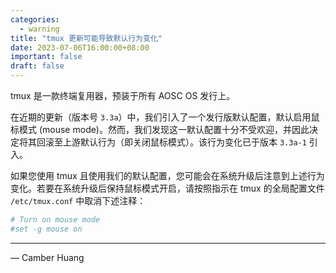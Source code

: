 ```yaml
---
categories:
  - warning
title: "tmux 更新可能导致默认行为变化"
date: 2023-07-06T16:00:00+08:00
important: false
draft: false
---
```


tmux 是一款终端复用器，预装于所有 AOSC OS 发行上。

在近期的更新（版本号 `3.3a`）中，我们引入了一个发行版默认配置，默认启用鼠标模式 (mouse mode)。然而，我们发现这一默认配置十分不受欢迎，并因此决定将其回滚至上游默认行为（即关闭鼠标模式）。该行为变化已于版本 `3.3a-1` 引入。

如果您使用 tmux 且使用我们的默认配置，您可能会在系统升级后注意到上述行为变化。若要在系统升级后保持鼠标模式开启，请按照指示在 tmux 的全局配置文件 `/etc/tmux.conf` 中取消下述注释：

```conf
# Turn on mouse mode
#set -g mouse on
```

---

— Camber Huang 
